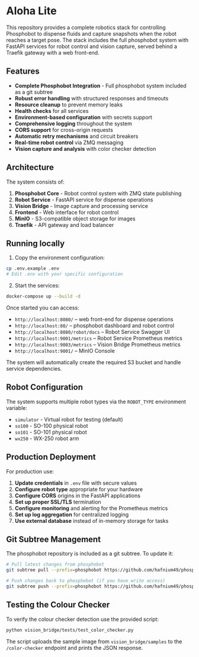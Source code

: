 # Aloha Lite

This repository provides a complete robotics stack for controlling Phosphobot to dispense fluids and capture snapshots when the robot reaches a target pose. The stack includes the full phosphobot system with FastAPI services for robot control and vision capture, served behind a Traefik gateway with a web front-end.

## Features

- **Complete Phosphobot Integration** - Full phosphobot system included as a git subtree
- **Robust error handling** with structured responses and timeouts
- **Resource cleanup** to prevent memory leaks
- **Health checks** for all services
- **Environment-based configuration** with secrets support
- **Comprehensive logging** throughout the system
- **CORS support** for cross-origin requests
- **Automatic retry mechanisms** and circuit breakers
- **Real-time robot control** via ZMQ messaging
- **Vision capture and analysis** with color checker detection

## Architecture

The system consists of:

1. **Phosphobot Core** - Robot control system with ZMQ state publishing
2. **Robot Service** - FastAPI service for dispense operations
3. **Vision Bridge** - Image capture and processing service
4. **Frontend** - Web interface for robot control
5. **MinIO** - S3-compatible object storage for images
6. **Traefik** - API gateway and load balancer

## Running locally

1. Copy the environment configuration:
```bash
cp .env.example .env
# Edit .env with your specific configuration
```

2. Start the services:
```bash
docker-compose up --build -d
```

Once started you can access:

- `http://localhost:8080/` – web front-end for dispense operations
- `http://localhost:80/` – phosphobot dashboard and robot control
- `http://localhost:8080/robot/docs` – Robot Service Swagger UI
- `http://localhost:9001/metrics` – Robot Service Prometheus metrics
- `http://localhost:9003/metrics` – Vision Bridge Prometheus metrics
- `http://localhost:9001/` – MinIO Console

The system will automatically create the required S3 bucket and handle service dependencies.

## Robot Configuration

The system supports multiple robot types via the `ROBOT_TYPE` environment variable:
- `simulator` - Virtual robot for testing (default)
- `so100` - SO-100 physical robot
- `so101` - SO-101 physical robot
- `wx250` - WX-250 robot arm

## Production Deployment

For production use:

1. **Update credentials** in `.env` file with secure values
2. **Configure robot type** appropriate for your hardware
3. **Configure CORS** origins in the FastAPI applications
4. **Set up proper SSL/TLS** termination
5. **Configure monitoring** and alerting for the Prometheus metrics
6. **Set up log aggregation** for centralized logging
7. **Use external database** instead of in-memory storage for tasks

## Git Subtree Management

The phosphobot repository is included as a git subtree. To update it:

```bash
# Pull latest changes from phosphobot
git subtree pull --prefix=phosphobot https://github.com/hafnium49/phosphobot.git main --squash

# Push changes back to phosphobot (if you have write access)
git subtree push --prefix=phosphobot https://github.com/hafnium49/phosphobot.git main
```

## Testing the Colour Checker

To verify the colour checker detection use the provided script:

```bash
python vision_bridge/tests/test_color_checker.py
```

The script uploads the sample image from `vision_bridge/samples` to the
`/color-checker` endpoint and prints the JSON response.
